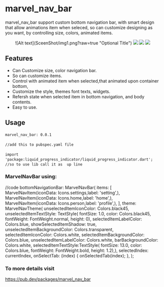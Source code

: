 # marvel_nav_bar

marvel_nav_bar support custom bottom navigation bar, with smart design that allow animations item when seleced,
so can customize designing as you want, by controlling size, colors, animated items.



<p align="center">
![Alt text](SceenShot/img1.png?raw=true "Optional Title")
<img src="../SceenShot/img1.png" width=250>
  <img src="../SceenShot/img2.png" width=250>
  <img src="../SceenShot/img3.png" width=250>
</p>
  
## Features  
  
 - Can Customize size, color navigation bar.
 - So can customize items.
 - Control with animated item when selected,that animated upon container bottom, 
 - Customize the style, themes font texts, widgets.
 - Refersh state when selected item in bottom navigation, and body contents.
 - Easy to use.
  
## Usage

    marvel_nav_bar: 0.0.1
    
    //add this to pubspec.yaml file
    
    import 'package:liquid_progress_indicator/liquid_progress_indicator.dart';
    //so to use lib call it as  up line

### MarvelNavBar using:

//code
  bottomNavigationBar:
      MarvelNavBar(
        items: [
          MarvelNavItem(iconData: Icons.settings,label: 'setting',),
          MarvelNavItem(iconData: Icons.home,label: 'home',),
          MarvelNavItem(iconData: Icons.person,label: 'profile',),
        ],
        theme:
        MarvelNavTheme(
          unselectedItemIconColor: Colors.black45,
          unselectedItemTextStyle: TextStyle(
              fontSize: 1.0,
              color: Colors.black45,
              fontWeight: FontWeight.normal,
              height: 0),
          selectedItemLabelColor: Colors.blue,
          showSelectedItemShadow: true,
          unselectedItemBackgroundColor: Colors.transparent,
          selectedItemIconColor: Colors.white,
          selectedItemBackgroundColor: Colors.blue,
          unselectedItemLabelColor: Colors.white,
          barBackgroundColor: Colors.white,
          selectedItemTextStyle:TextStyle(
              fontSize: 13.0,
              color: Colors.blue,
              fontWeight: FontWeight.bold,
              height: 1.2),),
        selectedIndex: currentIndex,
        onSelectTab: (index) {
          onSelectedTab(index);
        },
      );
    
 ### To more details visit 
 https://pub.dev/packages/marvel_nav_bar
